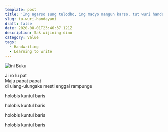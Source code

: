 ```yaml
---
template: post
title: 'Ing ngarso sung tulodho, ing madyo mangun karso, tut wuri handayani'
slug: tu-wuri-handayani
draft: false
date: 2020-08-01T23:46:37.121Z
description: Sak wijining dino
category: Value
tags:
  - Handwriting
  - Learning to write
---
```

![ini Buku](/media/image-2.jpg)

Ji ro lu pat\
Maju papat papat\
di ulang-ulungake mesti enggal rampunge

holobis kuntul baris

holobis kuntul baris

holobis kuntul baris

holobis kuntul baris
